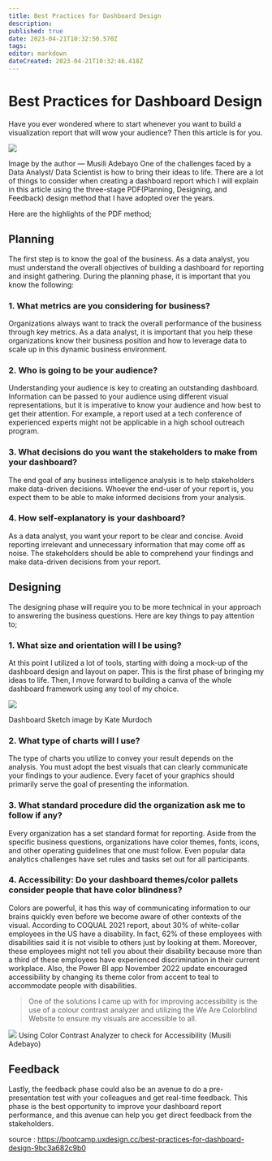 ```yaml
---
title: Best Practices for Dashboard Design
description: 
published: true
date: 2023-04-21T10:32:50.570Z
tags: 
editor: markdown
dateCreated: 2023-04-21T10:32:46.418Z
---
```


# Best Practices for Dashboard Design
Have you ever wondered where to start whenever you want to build a visualization report that will wow your audience? Then this article is for you.

<img src="https://miro.medium.com/max/1400/1*iYnKRJ5Ast_uoXsk24Ln0g.webp">

Image by the author — Musili Adebayo
One of the challenges faced by a Data Analyst/ Data Scientist is how to bring their ideas to life. There are a lot of things to consider when creating a dashboard report which I will explain in this article using the three-stage PDF(Planning, Designing, and Feedback) design method that I have adopted over the years.

Here are the highlights of the PDF method;

## Planning
The first step is to know the goal of the business. As a data analyst, you must understand the overall objectives of building a dashboard for reporting and insight gathering. During the planning phase, it is important that you know the following:

### 1. What metrics are you considering for business?
Organizations always want to track the overall performance of the business through key metrics. As a data analyst, it is important that you help these organizations know their business position and how to leverage data to scale up in this dynamic business environment.

### 2. Who is going to be your audience?
Understanding your audience is key to creating an outstanding dashboard. Information can be passed to your audience using different visual representations, but it is imperative to know your audience and how best to get their attention. For example, a report used at a tech conference of experienced experts might not be applicable in a high school outreach program.

### 3. What decisions do you want the stakeholders to make from your dashboard?

The end goal of any business intelligence analysis is to help stakeholders make data-driven decisions. Whoever the end-user of your report is, you expect them to be able to make informed decisions from your analysis.

### 4. How self-explanatory is your dashboard?

As a data analyst, you want your report to be clear and concise. Avoid reporting irrelevant and unnecessary information that may come off as noise. The stakeholders should be able to comprehend your findings and make data-driven decisions from your report.


## Designing
The designing phase will require you to be more technical in your approach to answering the business questions. Here are key things to pay attention to;

### 1. What size and orientation will I be using?
At this point I utilized a lot of tools, starting with doing a mock-up of the dashboard design and layout on paper. This is the first phase of bringing my ideas to life. Then, I move forward to building a canva of the whole dashboard framework using any tool of my choice.

<img src="https://miro.medium.com/max/1400/1*Em0OGk1wA4WVHxRI1Rfjzw@2x.webp">

Dashboard Sketch image by Kate Murdoch

### 2. What type of charts will I use?

The type of charts you utilize to convey your result depends on the analysis. You must adopt the best visuals that can clearly communicate your findings to your audience. Every facet of your graphics should primarily serve the goal of presenting the information.

### 3. What standard procedure did the organization ask me to follow if any?

Every organization has a set standard format for reporting. Aside from the specific business questions, organizations have color themes, fonts, icons, and other operating guidelines that one must follow. Even popular data analytics challenges have set rules and tasks set out for all participants.

### 4. Accessibility: Do your dashboard themes/color pallets consider people that have color blindness?

Colors are powerful, it has this way of communicating information to our brains quickly even before we become aware of other contexts of the visual. According to COQUAL 2021 report, about 30% of white-collar employees in the US have a disability. In fact, 62% of these employees with disabilities said it is not visible to others just by looking at them. Moreover, these employees might not tell you about their disability because more than a third of these employees have experienced discrimination in their current workplace. Also, the Power BI app November 2022 update encouraged accessibility by changing its theme color from accent to teal to accommodate people with disabilities.

> One of the solutions I came up with for improving accessibility is the use of a colour contrast analyzer and utilizing the We Are Colorblind Website to ensure my visuals are accessible to all.

<img src="https://miro.medium.com/max/640/1*xLK5Di6uGm3smbKXbA3FfQ.gif">
Using Color Contrast Analyzer to check for Accessibility (Musili Adebayo)

## Feedback
Lastly, the feedback phase could also be an avenue to do a pre-presentation test with your colleagues and get real-time feedback. This phase is the best opportunity to improve your dashboard report performance, and this avenue can help you get direct feedback from the stakeholders.

source : https://bootcamp.uxdesign.cc/best-practices-for-dashboard-design-9bc3a682c9b0